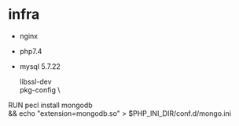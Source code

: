 # infra

- nginx
- php7.4
- mysql 5.7.22

  libssl-dev \
  pkg-config \

RUN pecl install mongodb \
 && echo "extension=mongodb.so" > $PHP_INI_DIR/conf.d/mongo.ini
